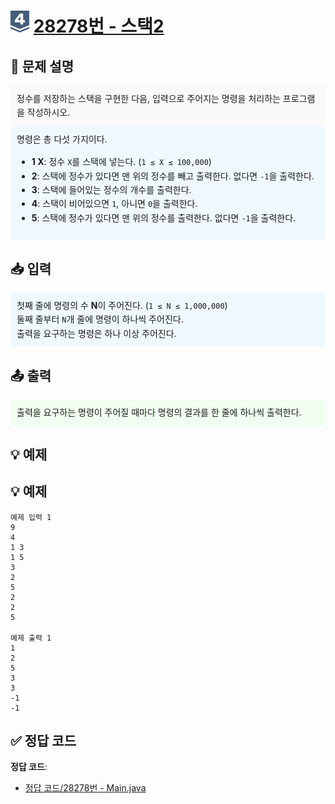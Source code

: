 <!-- ChatGPT를 사용하여 꾸몄습니다 -->
# <img src="https://github.com/GUBBIB/BaekJoonCode/blob/main/Tier_Img/Silver-4.svg" alt="티어그림" width="30px" height="35px"> [28278번 - 스택2](https://www.acmicpc.net/problem/28278)

<h2>📝 문제 설명</h2>
<div style="background-color: #f9f9f9; padding: 10px; border-radius: 5px; line-height: 1.6;">
    정수를 저장하는 스택을 구현한 다음, 입력으로 주어지는 명령을 처리하는 프로그램을 작성하시오.
</div>

<div style="background-color: #f0f8ff; padding: 10px; border-radius: 5px; line-height: 1.6;">
    명령은 총 다섯 가지이다.
    <ul>
        <li><strong>1 X</strong>: 정수 <code>X</code>를 스택에 넣는다. (<code>1 ≤ X ≤ 100,000</code>)</li>
        <li><strong>2</strong>: 스택에 정수가 있다면 맨 위의 정수를 빼고 출력한다. 없다면 <code>-1</code>을 출력한다.</li>
        <li><strong>3</strong>: 스택에 들어있는 정수의 개수를 출력한다.</li>
        <li><strong>4</strong>: 스택이 비어있으면 <code>1</code>, 아니면 <code>0</code>을 출력한다.</li>
        <li><strong>5</strong>: 스택에 정수가 있다면 맨 위의 정수를 출력한다. 없다면 <code>-1</code>을 출력한다.</li>
    </ul>
</div>

<h2>📥 입력</h2>
<div style="background-color: #f0f8ff; padding: 10px; border-radius: 5px; line-height: 1.6;">
    첫째 줄에 명령의 수 <strong>N</strong>이 주어진다. (<code>1 ≤ N ≤ 1,000,000</code>)<br>
    둘째 줄부터 <code>N</code>개 줄에 명령이 하나씩 주어진다.<br>
    출력을 요구하는 명령은 하나 이상 주어진다.
</div>

<h2>📤 출력</h2>
<div style="background-color: #f0fff0; padding: 10px; border-radius: 5px; line-height: 1.6;">
    출력을 요구하는 명령이 주어질 때마다 명령의 결과를 한 줄에 하나씩 출력한다.
</div>

<h2>💡 예제</h2>
<h2>💡 예제</h2>

```plaintext
예제 입력 1
9
4
1 3
1 5
3
2
5
2
2
5

예제 출력 1
1
2
5
3
3
-1
-1
```

## ✅ 정답 코드
**정답 코드**:
- [정답 코드/28278번 - Main.java](https://github.com/GUBBIB/BaekJoonCode/tree/main/Silver/28278%EB%B2%88%20-%20%EC%8A%A4%ED%83%9D%202/%EC%A0%95%EB%8B%B5%EC%BD%94%EB%93%9C)
